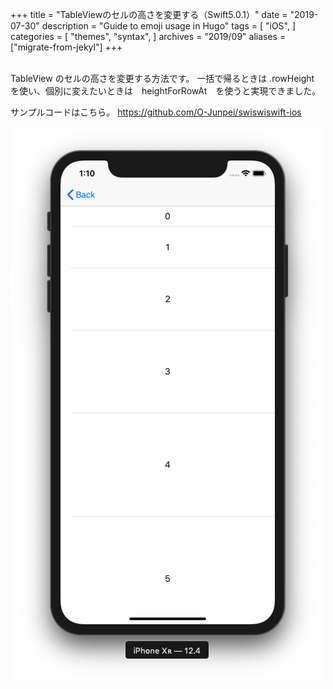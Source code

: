 +++
title = "TableViewのセルの高さを変更する（Swift5.0.1）"
date = "2019-07-30"
description = "Guide to emoji usage in Hugo"
tags = [
    "iOS",
]
categories = [
    "themes",
    "syntax",
]
archives = "2019/09"
aliases = ["migrate-from-jekyl"]
+++

<br>
TableView のセルの高さを変更する方法です。
一括で帰るときは .rowHeight を使い、個別に変えたいときは　heightForRowAt　を使うと実現できました。

サンプルコードはこちら。
https://github.com/O-Junpei/swiswiswift-ios


![alt](1.png)
